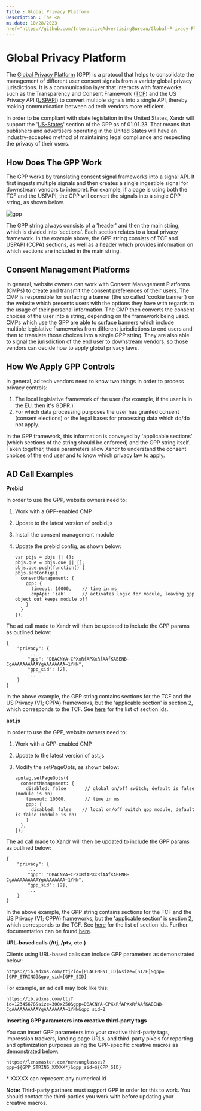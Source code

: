 ```yaml
---
Title : Global Privacy Platform
Description : The <a
ms.date: 10/28/2023
href="https://github.com/InteractiveAdvertisingBureau/Global-Privacy-Platform"
---
```



# Global Privacy Platform





The <a
href="https://github.com/InteractiveAdvertisingBureau/Global-Privacy-Platform"
class="xref" target="_blank">Global Privacy Platform</a> (GPP) is a
protocol that helps to consolidate the management of different user
consent signals from a variety global privacy jurisdictions. It is a
communication layer that interacts with frameworks such as the
Transparency and Consent Framework (<a
href="https://github.com/InteractiveAdvertisingBureau/GDPR-Transparency-and-Consent-Framework/tree/master/TCFv2"
class="xref" target="_blank">TCF</a>) and the US Privacy API (<a
href="https://github.com/InteractiveAdvertisingBureau/USPrivacy/blob/master/CCPA/USP%20API.md"
class="xref" target="_blank">USPAPI</a>) to convert multiple signals
into a single API, thereby making communication between ad tech vendors
more efficient.

In order to be compliant with state legislation in the United States,
Xandr will support the '<a
href="https://github.com/InteractiveAdvertisingBureau/Global-Privacy-Platform/tree/main/Sections/US-States"
class="xref" target="_blank">US-States</a>' section of the GPP as of
01.01.23. That means that publishers and advertisers operating in the
United States will have an industry-accepted method of maintaining legal
compliance and respecting the privacy of their users.





## How Does The GPP Work

The GPP works by translating consent signal frameworks into a signal
API. It first ingests multiple signals and then creates a single
ingestible signal for downstream vendors to interpret. For example, if a
page is using both the TCF and the USPAPI, the GPP will convert the
signals into a single GPP string, as shown below.

>

  
![gpp](media/gpp_works.png)




  



The GPP string always consists of a 'header' and then the main string,
which is divided into 'sections'. Each section relates to a local
privacy framework. In the example above, the GPP string consists of TCF
and USPAPI (CCPA) sections, as well as a header which provides
information on which sections are included in the main string.





## Consent Management Platforms

In general, website owners can work with Consent Management Platforms
(CMPs) to create and transmit the consent preferences of their users.
The CMP is responsible for surfacing a banner (the so called 'cookie
banner') on the website which presents users with the options they have
with regards to the usage of their personal information. The CMP then
converts the consent choices of the user into a string, depending on the
framework being used. CMPs which use the GPP are able to surface banners
which include multiple legislative frameworks from different
jurisdictions to end users and then to translate those choices into a
single GPP string. They are also able to signal the jurisdiction of the
end user to downstream vendors, so those vendors can decide how to apply
global privacy laws.





## How We Apply GPP Controls



In general, ad tech vendors need to know two things in order to process
privacy controls:

1.  The local legislative framework of the user (for example, if the
    user is in the EU, then it's GDPR.)
2.  For which data processing purposes the user has granted consent
    (consent elections) or the legal bases for processing data which
    do/do not apply.

In the GPP framework, this information is conveyed by 'applicable
sections' (which sections of the string should be enforced) and the GPP
string itself. Taken together, these parameters allow Xandr to
understand the consent choices of the end user and to know which privacy
law to apply.







## AD Call Examples

**Prebid**



In order to use the GPP, website owners need to:

1.  Work with a GPP-enabled CMP

2.  Update to the latest version of prebid.js

3.  Install the consent management module

4.  Update the prebid config, as shown below:

    ``` pre
    var pbjs = pbjs || {};
    pbjs.que = pbjs.que || [];
    pbjs.que.push(function() {
    pbjs.setConfig({
      consentManagement: {
        gpp: {
          timeout: 10000,    // time in ms
          cmpApi: 'iab'      // activates logic for module, leaving gpp object out keeps module off
        }
      }
    });
    ```

The ad call made to Xandr will then be updated to include the GPP params
as outlined below:

``` pre
{
    "privacy": {
        ...
        "gpp": "DBACNYA~CPXxRfAPXxRfAAfKABENB-CgAAAAAAAAAAYgAAAAAAAA~1YNN",
        "gpp_sid": [2],
        ...
    }
}
```



In the above example, the GPP string contains sections for the TCF and
the US Privacy (V1; CPPA) frameworks, but the 'applicable section' is
section 2, which corresponds to the TCF. See <a
href="https://github.com/InteractiveAdvertisingBureau/Global-Privacy-Platform/blob/main/Sections/Section%20Information.md#section-ids"
class="xref" target="_blank">here</a> for the list of section ids.

**ast.js**



In order to use the GPP, website owners need to:

1.  Work with a GPP-enabled CMP

2.  Update to the latest version of ast.js

3.  Modify the setPageOpts, as shown below:

    ``` pre
    apntag.setPageOpts({
      consentManagement: {
        disabled: false       // global on/off switch; default is false (module is on)
        timeout: 10000,       // time in ms
        gpp: {
          disabled: false    // local on/off switch gpp module, default is false (module is on)
        }
      },
    });
    ```





The ad call made to Xandr will then be updated
to include the GPP params as outlined below:

``` pre
{
    "privacy": {
        ...
        "gpp": "DBACNYA~CPXxRfAPXxRfAAfKABENB-CgAAAAAAAAAAYgAAAAAAAA~1YNN",
        "gpp_sid": [2],
        ...
    }
}
```



In the above example, the GPP string contains sections for the TCF and
the US Privacy (V1; CPPA) frameworks, but the 'applicable section' is
section 2, which corresponds to the TCF. See <a
href="https://github.com/InteractiveAdvertisingBureau/Global-Privacy-Platform/blob/main/Sections/Section%20Information.md#section-ids"
class="xref" target="_blank">here</a> for the list of section ids.
Further documentation can be found <a
href="https://github.com/InteractiveAdvertisingBureau/Global-Privacy-Platform/tree/main/Sections"
class="xref" target="_blank">here</a>.

**URL-based calls (/ttj, /ptv, etc.)**



Clients using URL-based calls can include GPP parameters as demonstrated
below:

``` pre
https://ib.adxns.com/ttj?id=[PLACEMENT_ID]&size=[SIZE]&gpp=[GPP_STRING]&gpp_sid=[GPP_SID]
```





For example, an ad call may look like this:

``` pre
https://ib.adxns.com/ttj?id=12345678&size=300x250&gpp=DBACNYA~CPXxRfAPXxRfAAfKABENB-CgAAAAAAAAAAYgAAAAAAAA~1YNN&gpp_sid=2
```



**Inserting GPP parameters into creative third-party tags**

You can insert GPP parameters into your creative third-party tags,
impression trackers, landing page URLs, and third-party pixels for
reporting and optimization purposes using the GPP-specific creative
macros as demonstrated below:

``` pre
https://lensmaster.com/newsunglasses?gpp=${GPP_STRING_XXXXX*}&gpp_sid=${GPP_SID}
```

\* XXXXX can represent any numerical id



<b>Note:</b> Third-party partners must support
GPP in order for this to work. You should contact the third-parties you
work with before updating your creative macros.








